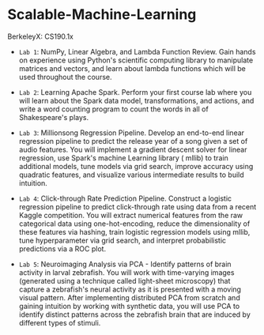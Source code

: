 # Scalable-Machine-Learning
BerkeleyX: CS190.1x


- `Lab 1`: NumPy, Linear Algebra, and Lambda Function Review. Gain hands on experience using Python's scientific computing library to manipulate matrices and vectors, and learn about lambda functions which will be used throughout the course. 

- `Lab 2`: Learning Apache Spark. Perform your first course lab where you will learn about the Spark data model, transformations, and actions, and write a word counting program to count the words in all of Shakespeare's plays. 

- `Lab 3`: Millionsong Regression Pipeline. Develop an end-to-end linear regression pipeline to predict the release year of a song given a set of audio features. You will implement a gradient descent solver for linear regression, use Spark's machine Learning library ( mllib) to train additional models, tune models via grid search, improve accuracy using quadratic features, and visualize various intermediate results to build intuition. 

- `Lab 4`: Click-through Rate Prediction Pipeline. Construct a logistic regression pipeline to predict click-through rate using data from a recent Kaggle competition. You will extract numerical features from the raw categorical data using one-hot-encoding, reduce the dimensionality of these features via hashing, train logistic regression models using mllib, tune hyperparameter via grid search, and interpret probabilistic predictions via a ROC plot. 

- `Lab 5`: Neuroimaging Analysis via PCA - Identify patterns of brain activity in larval zebrafish. You will work with time-varying images (generated using a technique called light-sheet microscopy) that capture a zebrafish's neural activity as it is presented with a moving visual pattern. After implementing distributed PCA from scratch and gaining intuition by working with synthetic data, you will use PCA to identify distinct patterns across the zebrafish brain that are induced by different types of stimuli. 
